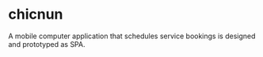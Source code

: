 # chicnun
A mobile computer application that schedules service bookings is designed and prototyped as SPA.
